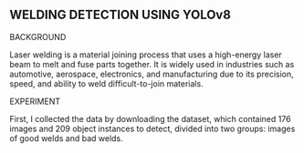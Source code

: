 ## WELDING DETECTION USING YOLOv8

<p>
BACKGROUND
</p>

Laser welding is a material  joining process that uses a high-energy laser beam to melt and fuse parts together. It is widely used in industries such as automotive, aerospace, electronics, and manufacturing due to its precision, speed, and ability to weld difficult-to-join materials.

<p>
  EXPERIMENT
</p>

First, I collected the data by downloading the dataset, which contained 176 images and 209 object instances to detect, divided into two groups: images of good welds and bad welds. 



